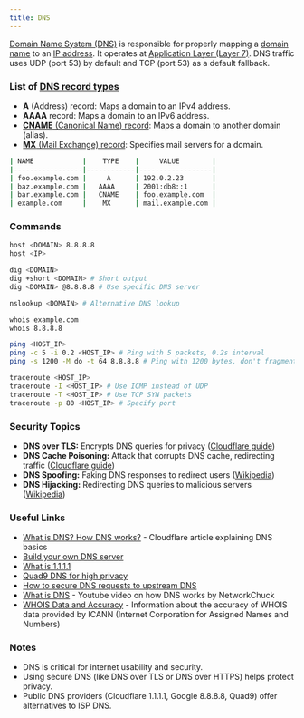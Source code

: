 ```yaml
---
title: DNS
---
```


[Domain Name System (DNS)](https://en.wikipedia.org/wiki/Domain_Name_System) is responsible for properly mapping a [domain name](https://en.wikipedia.org/wiki/Domain_name) to an [IP address](https://en.wikipedia.org/wiki/IP_address). It operates at [Application Layer (Layer 7)](/docs/networking#osi-model). DNS traffic uses UDP (port 53) by default and TCP (port 53) as a default fallback.

### List of [DNS record types](https://en.wikipedia.org/wiki/List_of_DNS_record_types)

- **A** (Address) record: Maps a domain to an IPv4 address.
- **AAAA** record: Maps a domain to an IPv6 address.
- [**CNAME** (Canonical Name) record](https://en.wikipedia.org/wiki/CNAME_record): Maps a domain to another domain (alias).
- [**MX** (Mail Exchange) record](https://en.wikipedia.org/wiki/MX_record): Specifies mail servers for a domain.

```sh title="Example DNS records"
| NAME            |    TYPE    |     VALUE        |
|-----------------|------------|------------------|
| foo.example.com |     A      | 192.0.2.23       |
| baz.example.com |   AAAA     | 2001:db8::1      |
| bar.example.com |   CNAME    | foo.example.com  |
| example.com     |    MX      | mail.example.com |
```

### Commands

```sh title="Simple DNS lookup utility"
host <DOMAIN> 8.8.8.8
host <IP>
```

```sh title="DNS lookup for domain name resolution"
dig <DOMAIN>
dig +short <DOMAIN> # Short output
dig <DOMAIN> @8.8.8.8 # Use specific DNS server
```

```sh title="Query DNS records for a domain"
nslookup <DOMAIN> # Alternative DNS lookup
```

```sh title="Whois lookup for domain information"
whois example.com
whois 8.8.8.8
```

```sh title="Ping a host to check connectivity"
ping <HOST_IP>
ping -c 5 -i 0.2 <HOST_IP> # Ping with 5 packets, 0.2s interval
ping -s 1200 -M do -t 64 8.8.8.8 # Ping with 1200 bytes, don't fragment, TTL 64
```

```sh title="Traceroute to a host to find the path taken by packets"
traceroute <HOST_IP>
traceroute -I <HOST_IP> # Use ICMP instead of UDP
traceroute -T <HOST_IP> # Use TCP SYN packets
traceroute -p 80 <HOST_IP> # Specify port
```

### Security Topics

- **DNS over TLS:** Encrypts DNS queries for privacy ([Cloudflare guide](https://www.cloudflare.com/learning/dns/dns-over-tls/))
- **DNS Cache Poisoning:** Attack that corrupts DNS cache, redirecting traffic ([Cloudflare guide](https://www.cloudflare.com/learning/dns/dns-cache-poisoning/))
- **DNS Spoofing:** Faking DNS responses to redirect users ([Wikipedia](https://en.wikipedia.org/wiki/DNS_spoofing))
- **DNS Hijacking:** Redirecting DNS queries to malicious servers ([Wikipedia](https://en.wikipedia.org/wiki/DNS_hijacking))

### Useful Links

- [What is DNS? How DNS works?](https://www.cloudflare.com/learning/dns/what-is-dns/) - Cloudflare article explaining DNS basics
- [Build your own DNS server](https://opensource.com/article/17/4/build-your-own-name-server)
- [What is 1.1.1.1](https://www.cloudflare.com/learning/dns/what-is-1.1.1.1/)
- [Quad9 DNS for high privacy](https://quad9.net/)
- [How to secure DNS requests to upstream DNS](https://medium.com/@life-is-short-so-enjoy-it/homelab-adguard-how-to-secure-dns-requests-to-upstream-dns-10c5ee6a392e)
- [What is DNS](https://www.youtube.com/watch?v=NiQTs9DbtW4&t=106s) - Youtube video on how DNS works by NetworkChuck
- [WHOIS Data and Accuracy](https://www.icann.org/resources/pages/whois-data-accuracy-2017-06-20-en) - Information about the accuracy of WHOIS data provided by ICANN (Internet Corporation for Assigned Names and Numbers)

### Notes

- DNS is critical for internet usability and security.
- Using secure DNS (like DNS over TLS or DNS over HTTPS) helps protect privacy.
- Public DNS providers (Cloudflare 1.1.1.1, Google 8.8.8.8, Quad9) offer alternatives to ISP DNS.
